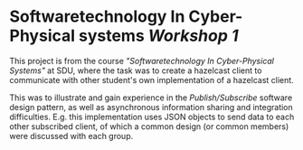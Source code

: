 # Softwaretechnology In Cyber-Physical systems *Workshop 1*
This project is from the course *"Softwaretechnology In Cyber-Physical Systems"* at SDU, where the task was to create a hazelcast
client to communicate with other student's own implementation of a hazelcast client.

This was to illustrate and gain experience in the *Publish/Subscribe* software design pattern, as well as asynchronous information
sharing and integration difficulties. E.g. this implementation uses JSON objects to send data to each other subscribed client, of
which a common design (or common members) were discussed with each group.
